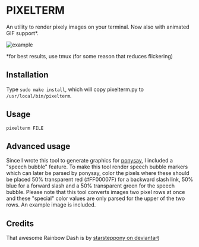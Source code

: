 PIXELTERM
=========
An utility to render pixely images on your terminal. Now also with animated GIF
support*.

![example](http://i.imgur.com/Owb3l7l.png)

*for best results, use tmux (for some reason that reduces flickering)

Installation
------------
Type ```sudo make install```, which will copy pixelterm.py to ```/usr/local/bin/pixelterm```.

Usage
-----
```pixelterm FILE```

Advanced usage
--------------
Since I wrote this tool to generate graphics for
[ponysay](https://github.com/jaseg/ponysay), I included a "speech bubble"
feature. To make this tool render speech bubble markers which can later be
parsed by ponysay, color the pixels where these should be placed 50%
transparent red (#FF00007F) for a backward slash link, 50% blue for a forward
slash and a 50% transparent green for the speech bubble. Please note that this
tool converts images two pixel rows at once and these "special" color values
are only parsed for the upper of the two rows. An example image is included.

Credits
-------
That awesome Rainbow Dash is by [starsteppony on deviantart](http://starsteppony.deviantart.com/art/Rainbow-Dash-Salute-263753912)

